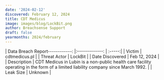 ```yaml
---
date: '2024-02-12'
discovered: February 12, 2024
title: CDT Medicus
image: images/blog/LockBit.png
author: Breachsense Support
draft: false
yearmonths: 2024/february
---
```


| Data Breach Report------------:     |:-------------:    | :-----:|
| Victim      | cdtmedicus.pl      | 
| Threat Actor      | LockBit      | 
| Date Discovered      | Feb 12, 2024      | 
| Description      | CDT Medicus in Lubin is a non-public health care facility operating in the form of a limited liability company since March 1992.      | 
| Leak Size      | Unknown      | 

